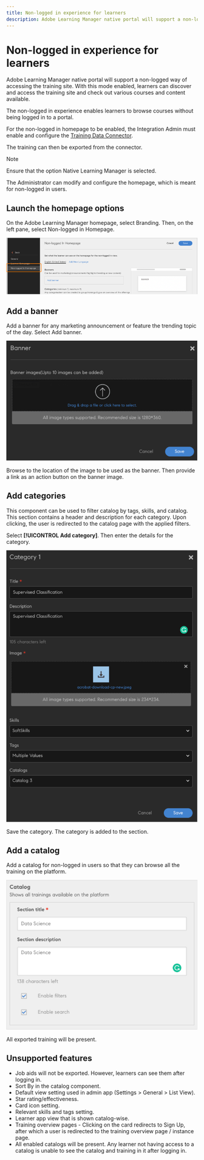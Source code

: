 ```yaml
---
title: Non-logged in experience for learners
description: Adobe Learning Manager native portal will support a non-logged way of accessing the training site. With this mode enabled, learners can discover and access the training site and check out various courses and content available. The non-logged in experience enables learners to browse courses without being logged in to a portal.
---
```

# Non-logged in experience for learners

Adobe Learning Manager native portal will support a non-logged way of accessing the training site. With this mode enabled, learners can discover and access the training site and check out various courses and content available.

The non-logged in experience enables learners to browse courses without being logged in to a portal.

For the non-logged in homepage to be enabled, the Integration Admin must enable and configure the [Training Data Connector](/help/migrated/integration-admin/feature-summary/connectors.md#training-data-access).

The training can then be exported from the connector.

>[!NOTE]
>
>Ensure that the option Native Learning Manager is selected. 

The Administrator can modify and configure the homepage, which is meant for non-logged in users.

## Launch the homepage options

On the Adobe Learning Manager homepage, select Branding. Then, on the left pane, select Non-logged in Homepage.

![homepage options](assets/non-logged-in-homepage.png)

## Add a banner

Add a banner for any marketing announcement or feature the trending topic of the day. Select Add banner.

![banner](assets/add-banner-image.png)

Browse to the location of the image to be used as the banner. Then provide a link as an action button on the banner image. 

## Add categories

This component can be used to filter catalog by tags, skills, and catalog. This section contains a header and description for each category. Upon clicking, the user is redirected to the catalog page with the applied filters.  

Select **[!UICONTROL Add category]**. Then enter the details for the category. 

![add category](assets/add-category.png)

Save the category. The category is added to the section.

## Add a catalog

Add a catalog for non-logged in users so that they can browse all the training on the platform.

![add catalog](assets/add-catalog.png)

All exported training will be present.

## Unsupported features

* Job aids will not be exported. However, learners can see them after logging in. 
* Sort By in the catalog component. 
* Default view setting used in admin app (Settings > General > List View). 
* Star rating/effectiveness. 
* Card icon setting. 
* Relevant skills and tags setting. 
* Learner app view that is shown catalog-wise. 
* Training overview pages - Clicking on the card redirects to Sign Up, after which a user is redirected to the training overview page / instance page.
* All enabled catalogs will be present. Any learner not having access to a catalog is unable to see the catalog and training in it after logging in.
